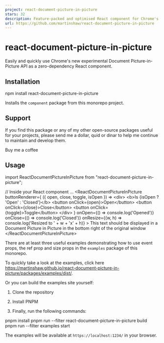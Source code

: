 ```yaml
---
project: react-document-picture-in-picture
stars: 32
description: Feature-packed and optimised React component for Chrome's new Document Picture-in-Picture API
url: https://github.com/martinshaw/react-document-picture-in-picture
---
```


react-document-picture-in-picture
=================================

Easily and quickly use Chrome's new experimental Document Picture-in-Picture API as a zero-dependency React component.

Installation
------------

npm install react-document-picture-in-picture

Installs the `component` package from this monorepo project.

Support
-------

If you find this package or any of my other open-source packages useful for your projects, please send me a dollar, quid or dinar to help me continue to maintain and develop them.

Buy me a coffee

Usage
-----

import ReactDocumentPictureInPicture from "react-document-picture-in-picture";

// Inside your React component ...
<ReactDocumentPictureInPicture
    buttonRenderer\={
        ({ open, close, toggle, isOpen }) \=> 
            <div\>
                <b\>Is {isOpen ? 'Open' : 'Closed'}</b\>
                <button onClick\={open}\>Open</button\>
                <button onClick\={close}\>Close</button\>
                <button onClick\={toggle}\>Toggle</button\>
            </div\>
    }
    onOpen\={() \=> console.log('Opened')}
    onClose\={() \=> console.log('Closed')}
    onResize\={(w, h) \=> console.log('Resized to ' + w + 'x' + h)}
\>
    This text should be displayed in a Document Picture in Picture in the bottom right of the original window
</ReactDocumentPictureInPicture\>

There are at least three useful examples demonstrating how to use event props, the ref prop and size props in the `examples` package of this monorepo.

To quickly take a look at the examples, click here https://martinshaw.github.io/react-document-picture-in-picture/packages/examples/dist/.

Or you can build the examples site yourself:

1.  Clone the repository
    
2.  Install PNPM
    
3.  Finally, run the following commands:
    

pnpm install 
pnpm run --filter react-document-picture-in-picture build
pnpm run --filter examples start

The examples will be available at `https://localhost:1234/` in your browser.
